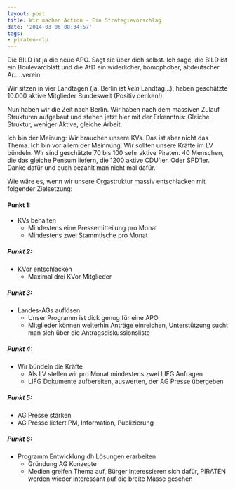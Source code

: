 ```yaml
---
layout: post
title: Wir machen Action - Ein Strategievorschlag
date: '2014-03-06 08:34:57'
tags:
- piraten-rlp
---
```


Die BILD ist ja die neue APO. Sagt sie über dich selbst. Ich sage, die BILD ist ein Boulevardblatt und die AfD ein widerlicher, homophober, altdeutscher Ar.....verein.

Wir sitzen in vier Landtagen (ja, Berlin ist *kein* Landtag...), haben geschätzte 10.000 aktive Mitglieder Bundesweit (Positiv denken!).

Nun haben wir die Zeit nach Berlin. Wir haben nach dem massiven Zulauf Strukturen aufgebaut und stehen jetzt hier mit der Erkenntnis: Gleiche Struktur, weniger Aktive, gleiche Arbeit.

Ich bin der Meinung: Wir brauchen unsere KVs. Das ist aber nicht das Thema. Ich bin vor allem der Meinnung: Wir sollten unsere Kräfte im LV bündeln. Wir sind geschätzte 70 bis 100 sehr aktive Piraten. 40 Menschen, die das gleiche Pensum liefern, die 1200 aktive CDU'ler. Oder SPD'ler.
Danke dafür und euch bezahlt man nicht mal dafür.

Wie wäre es, wenn wir unsere Orgastruktur massiv entschlacken mit folgender Zielsetzung:

#### Punkt 1:
* KVs behalten
	* Mindestens eine Pressemitteilung pro Monat
	* Mindestens zwei Stammtische pro Monat

##### Punkt 2:
* KVor entschlacken
	* Maximal drei KVor Mitglieder

##### Punkt 3:
* Landes-AGs auflösen
	* Unser Programm ist dick genug für eine APO
	* Mitglieder können weiterhin Anträge einreichen, Unterstützung sucht man sich über die Antragsdiskussionsliste

##### Punkt 4:
* Wir bündeln die Kräfte
	* Als LV stellen wir pro Monat mindestens zwei LIFG Anfragen
	* LIFG Dokumente aufbereiten, auswerten, der AG Presse übergeben

##### Punkt 5:
* AG Presse stärken
* AG Presse liefert PM, Information, Publizierung

##### Punkt 6:
* Programm Entwicklung dh Lösungen erarbeiten
	* Gründung AG Konzepte
	* Medien greifen Thema auf, Bürger interessieren sich dafür, PIRATEN
werden wieder interessant auf die breite Masse gesehen